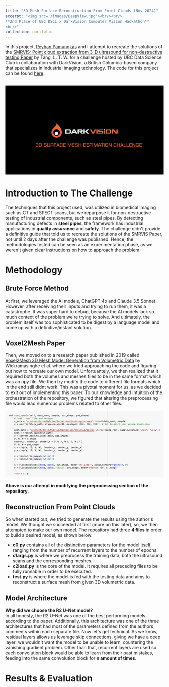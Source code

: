 ```yaml
---
title: "3D Mesh Surface Reconstruction From Point Clouds (Nov 2024)"
excerpt: "<img src='/images/DeepView.jpg'><br/><br/>
**2nd Place of UBC DSCI x DarkVision Computer Vision Hackathon**
<br/>"
collection: portfolio
---
```


In this project, [Reyhan Pamungkas](https://github.com/adhgn) and I attempt to recreate the solutions of the [SMRVIS: Point cloud extraction from 3-D ultrasound for non-destructive testing Paper](https://www.researchgate.net/publication/371414251_SMRVIS_Point_cloud_extraction_from_3-D_ultrasound_for_non-destructive_testing) by Tang, L. T. W. for a challenge hosted by UBC Data Science Club in collaboration with DarkVision, a British Columbia-based company that specializes in industrial imaging technology. The code for this project can be found [here](https://github.com/ShawnGabriel/3D-Mesh-Reconstruction-From-Point-Clouds).

<br/><img src='/images/DarkVision.png'>

Introduction to The Challenge
=======
The techniques that this project used, was utilized in biomedical imaging such as CT and SPECT scans, but we repurpose it for non-destructive testing of industrial components, such as steel pipes. By detecting manufacturing defects in **steel pipes**, the framework has industrial applications in **quality assurance** and **safety**. The challenge didn't provide a definitive guide that told us to recreate the solutions of the SMRVIS Paper, not until 2 days after the challenge was published. Hence, the methodologies tested can be seen as an experimentation phase, as we weren't given clear instructions on how to approach the problem.

Methodology
======

Brute Force Method
------
At first, we leveraged the AI models, ChatGPT 4o and Claude 3.5 Sonnet. However, after receiving their inputs and trying to run them, it was a catastrophe. It was super hard to debug, because the AI models lack so much context of the problem we're trying to solve. And ultimately, the problem itself was too sophisticated to be digest by a language model and come up with a definitive/instant solution.

Voxel2Mesh Paper
------
Then, we moved on to a research paper published in 2019 called [Voxel2Mesh 3D Mesh Model Generation from Volumetric Data](https://arxiv.org/abs/1912.03681) by Wickramasinghe et al. where we tried approaching the code and figuring out how to recreate our own model. Unfortuantely, we then realized that it required both the volumes and meshes files to be in the same format which was an npy file. We then try modify the code to different file formats which in the end still didnt work. This was a pivotal moment for us, as we decided to exit out of implementing this paper. To our knowledge and intuition of the orchestration of the repository, we figured that altering the preprocessing file would lead numerous problems related to other files. 
<br/>
<br/>
<img src='/images/Attempt.png'>
<br/>
<br/>
**Above is our attempt in modifying the preprocessing section of the repository.**

Reconstruction From Point Clouds
------
So when started out, we tried to generate the results using the author's model. We thought we succeeded at first (more on this later), so, we then attempted to make our own model.  The repository had three **4 files** in order to build a desired model, as shown below:
- **c0.py** contains all of the distinctive parameters for the model itself, ranging from the number of recurrent layers to the number of epochs.
- **c1args.py** is where we preprocess the training data, both the ultrasound scans and the corresponding meshes.
- **c2load.py** is the core of the model. It requires all preceding files to be fully runnable in order to be executed.
- **test.py** is where the model is fed with the testing data and aims to reconstruct a surface mesh from given 3D volumetric data.

Model Architecture
------
**Why did we choose the R2 U-Net model?**
<br/>
In all honesty, the R2 U-Net was one of the best performing models according to the paper. Additionally, this architecture was one of the three architectures that had most of the parameters defined from the authors comments within each separate file. Now let's get technical. As we know, residual layers allows us leverage skip connections, giving we have a deep layer; we wouldn't want the model to be unable to learn, countering the vanishing gradient problem. Other than that, recurrent layers are used so each convolution block would be able to learn from their past mistakes, feeding into the same convolution block for **n amount of times**.


Results & Evaluation
======


